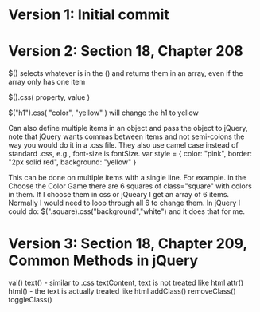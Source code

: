 # Version 1: Initial commit

# Version 2: Section 18, Chapter 208
   $() selects whatever is in the () and returns them in an array, even if the 
      array only has one item
      
   $().css( property, value )

   $("h1").css( "color", "yellow" ) will change the h1 to yellow

   Can also define multiple items in an object and pass the object to jQuery, note
      that jQuery wants commas between items and not semi-colons the way you would
      do it in a .css file. They also use camel case instead of standard .css, 
      e.g., font-size is fontSize.
      var style = {
         color: "pink",
         border: "2px solid red",
         background: "yellow"
      }

   This can be done on multiple items with a single line. For example. in the
      Choose the Color Game there are 6 squares of class="square" with colors in them. 
      If I choose them in css or jQueary I get an array of 6 items. Normally I would
      need to loop through all 6 to change them. In jQuery I could do:
      $(".square).css("background","white") and it does that for me.

# Version 3: Section 18, Chapter 209, Common Methods in jQuery
   val()
   text()         - similar to .css textContent, text is not treated like html
   attr()
   html()         - the text is actually treated like html
   addClass()
   removeClass()
   toggleClass()

